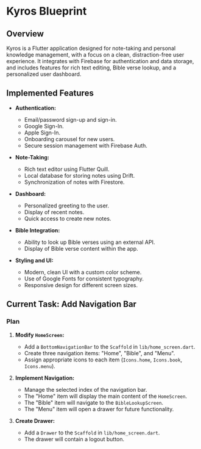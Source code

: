 # Kyros Blueprint

## Overview

Kyros is a Flutter application designed for note-taking and personal knowledge management, with a focus on a clean, distraction-free user experience. It integrates with Firebase for authentication and data storage, and includes features for rich text editing, Bible verse lookup, and a personalized user dashboard.

## Implemented Features

*   **Authentication:**
    *   Email/password sign-up and sign-in.
    *   Google Sign-In.
    *   Apple Sign-In.
    *   Onboarding carousel for new users.
    *   Secure session management with Firebase Auth.

*   **Note-Taking:**
    *   Rich text editor using Flutter Quill.
    *   Local database for storing notes using Drift.
    *   Synchronization of notes with Firestore.

*   **Dashboard:**
    *   Personalized greeting to the user.
    *   Display of recent notes.
    *   Quick access to create new notes.

*   **Bible Integration:**
    *   Ability to look up Bible verses using an external API.
    *   Display of Bible verse content within the app.

*   **Styling and UI:**
    *   Modern, clean UI with a custom color scheme.
    *   Use of Google Fonts for consistent typography.
    *   Responsive design for different screen sizes.

## Current Task: Add Navigation Bar

### Plan

1.  **Modify `HomeScreen`:**
    *   Add a `BottomNavigationBar` to the `Scaffold` in `lib/home_screen.dart`.
    *   Create three navigation items: "Home", "Bible", and "Menu".
    *   Assign appropriate icons to each item (`Icons.home`, `Icons.book`, `Icons.menu`).

2.  **Implement Navigation:**
    *   Manage the selected index of the navigation bar.
    *   The "Home" item will display the main content of the `HomeScreen`.
    *   The "Bible" item will navigate to the `BibleLookupScreen`.
    *   The "Menu" item will open a drawer for future functionality.

3.  **Create Drawer:**
    *   Add a `Drawer` to the `Scaffold` in `lib/home_screen.dart`.
    *   The drawer will contain a logout button.
